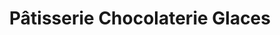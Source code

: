 ---
title: "Pâtisserie Chocolaterie Glaces"
url: /vertou/patisserie-chocolaterie-glaces/
shop: Konditorei
---